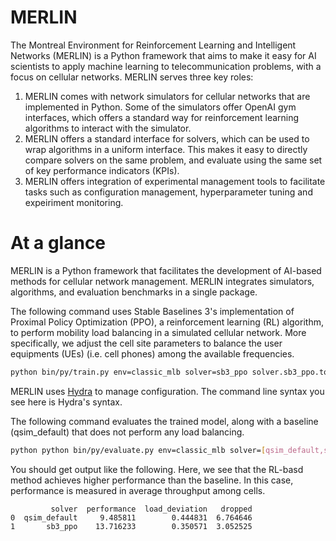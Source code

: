 # MERLIN

The Montreal Environment for Reinforcement Learning and Intelligent Networks (MERLIN) is a Python framework that aims to make it easy for AI scientists to apply machine learning to telecommunication problems, with a focus on cellular networks. MERLIN serves three key roles:

1. MERLIN comes with network simulators for cellular networks that are implemented in Python. Some of the simulators offer OpenAI gym interfaces, which offers a standard way for reinforcement learning algorithms to interact with the simulator.
2. MERLIN offers a standard interface for solvers, which can be used to wrap algorithms in a uniform interface. This makes it easy to directly compare solvers on the same problem, and evaluate using the same set of key performance indicators (KPIs).
3. MERLIN offers integration of experimental management tools to facilitate tasks such as configuration management, hyperparameter tuning and expeiriment monitoring.

# At a glance

MERLIN is a Python framework that facilitates the development of AI-based methods for cellular network management. MERLIN integrates simulators, algorithms, and evaluation benchmarks in a single package.

The following command uses Stable Baselines 3's implementation of Proximal Policy Optimization (PPO), a reinforcement learning (RL) algorithm, to perform mobility load balancing in a simulated cellular network. More specifically, we adjust the cell site parameters to balance the user equipments (UEs) (i.e. cell phones) among the available frequencies.

```bash
python bin/py/train.py env=classic_mlb solver=sb3_ppo solver.sb3_ppo.total_timesteps=200000 train_dir=logs/train_logs/my_experiment
```

MERLIN uses [Hydra](https://hydra.cc/docs/intro/) to manage configuration. The command line syntax you see here is Hydra's syntax.

The following command evaluates the trained model, along with a baseline (qsim_default) that does not perform any load balancing.

```bash
python python bin/py/evaluate.py env=classic_mlb solver=[qsim_default,sb3_ppo] solver.sb3_ppo.params_from=logs/train_logs/my_experiment evaluator=classic_mlb evaluator.mlb_evaluator.n_trials=10 eval_dir=logs/evals/test_my_experiment
```

You should get output like the following. Here, we see that the RL-basd method achieves higher performance than the baseline. In this case, performance is measured in average throughput among cells.

```text
         solver  performance  load_deviation   dropped
0  qsim_default     9.485811        0.444831  6.764646
1       sb3_ppo    13.716233        0.350571  3.052525
```
